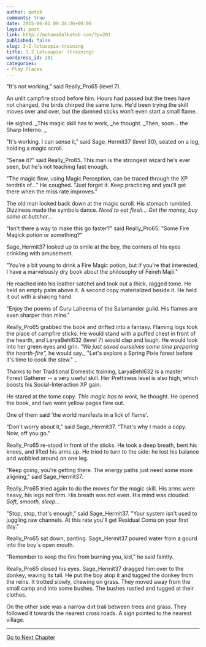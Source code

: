 ```yaml
---
author: qotob
comments: true
date: 2015-06-01 09:34:26+00:00
layout: post
link: http://mohamadalkotob.com/?p=201
published: false
slug: 3-2-lotusopia-training
title: 3.2 Lotusopia! (training)
wordpress_id: 201
categories:
- Play Places
---
```


"It's not working," said Really_Pro65 (level 7).

An unlit campfire stood before him. Hours had passed but the trees have not changed, the birds chirped the same tune. He'd been trying the skill moves over and over, but the damned sticks won't even start a small flame.

He sighed. _This magic skill has to work, _he thought. _Then, soon... the Sharp Inferno. _

"It's working. I can sense it," said Sage_Hermit37 (level 30), seated on a log, holding a magic scroll.

"Sense it?" said Really_Pro65. This man is the strongest wizard he's ever seen, but he's not teaching fast enough.

"The magic flow, using Magic Perception, can be traced through the XP tendrils of..." He coughed. "Just forget it. Keep practicing and you'll get there when the miss rate improves."

The old man looked back down at the magic scroll. His stomach rumbled. Dizziness made the symbols dance. _Need to eat flesh... Get the money, buy some at butcher..._

"Isn't there a way to make this go faster?" said Really_Pro65. "Some Fire Magick potion or something?"

Sage_Hermit37 looked up to smile at the boy, the corners of his eyes crinkling with amusement.

"You're a bit young to drink a Fire Magic potion, but if you're that interested, I have a marvelously dry book about the philosophy of Feireh Majii."

He reached into his leather satchel and took out a thick, ragged tome. He held an empty palm above it. A second copy materialized beside it. He held it out with a shaking hand.

"Enjoy the poems of Guru Laheema of the Salamander guild. His flames are even sharper than mine."

Really_Pro65 grabbed the book and drifted into a fantasy. Flaming logs took the place of campfire sticks. He would stand with a puffed chest in front of the hearth, and LaryaBehl632 (level 7) would clap and laugh. He would look into her green eyes and grin. _"We just saved ourselves some time preparing the hearth-fire",_ he would say._ "Let's explore a Spring Pixie forest before it's time to cook the stew." _

Thanks to her Traditional Domestic training, LaryaBehl632 is a master Forest Gatherer -- a very useful skill. Her Prettiness level is also high, which boosts his Social-Interaction XP gain.

He stared at the tome copy. _This magic has to work,_ he thought. He opened the book, and two worn yellow pages flew out.

One of them said 'the world manifests in a lick of flame'.

"Don't worry about it," said Sage_Hermit37. "That's why I made a copy. Now, off you go."

Really_Pro65 re-stood in front of the sticks. He took a deep breath, bent his knees, and lifted his arms up. He tried to turn to the side: he lost his balance and wobbled around on one leg.

"Keep going, you're getting there. The energy paths just need some more aligning," said Sage_Hermit37.

Really_Pro65 tried again to do the moves for the magic skill. His arms were heavy, his legs not firm. His breath was not even. His mind was clouded. _Soft, smooth, sleep..._

"Stop, stop, that's enough," said Sage_Hermit37. "Your system isn't used to juggling raw channels. At this rate you'll get Residual Coma on your first day."

Really_Pro65 sat down, panting. Sage_Hermit37 poured water from a gourd into the boy's open mouth.

"Remember to keep the fire from burning you, kid," he said faintly.

Really_Pro65 closed his eyes. Sage_Hermit37 dragged him over to the donkey, waving its tail. He put the boy atop it and tugged the donkey from the reins. It trotted slowly, chewing on grass. They moved away from the small camp and into some bushes. The bushes rustled and tugged at their clothes.

On the other side was a narrow dirt trail between trees and grass. They followed it towards the nearest cross roads. A sign pointed to the nearest village.



* * *



[Go to Next Chapter](https://qotob.wordpress.com/2015/06/01/3-3-lotusopia-ambush/)
